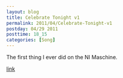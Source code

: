 ```yaml
---
layout: blog
title: Celebrate Tonight v1
permalink: 2011/04/Celebrate-Tonight-v1
postday: 04/29 2011
posttime: 18_15
categories: [Song]
---
```


The first thing I ever did on the NI Maschine.

<a href="http://kristeraxel.com/media/vault/celebrate-tonight-mixed.mp3">link</a>
